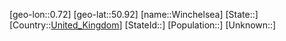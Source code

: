 ﻿---
location: [50.92,0.72]
type: City
tags:
- geo/City


SpocWebEntityId: 35633
isDeleted: false
confidential: public

---
[geo-lon::0.72]
[geo-lat::50.92]
[name::Winchelsea]
[State::]
[Country::[United_Kingdom](geo/Continent/Europe/United_Kingdom.md)]
[StateId::]
[Population::]
[Unknown::]

